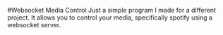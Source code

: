 #Websocket Media Control
Just a simple program I made for a different project. It allows you to control your media, specifically spotify using a websocket server.
